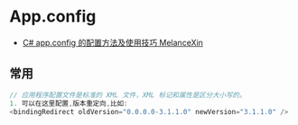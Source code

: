 # App.config

- [C# app.config 的配置方法及使用技巧 MelanceXin](https://blog.csdn.net/q672405097/article/details/86639488)

## 常用

```c#
// 应用程序配置文件是标准的 XML 文件，XML 标记和属性是区分大小写的。
1. 可以在这里配置,版本重定向,比如:
<bindingRedirect oldVersion="0.0.0.0-3.1.1.0" newVersion="3.1.1.0" />
```
